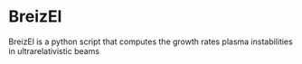 # BreizEl
BreizEl is a python script that computes the growth rates plasma instabilities in ultrarelativistic beams
